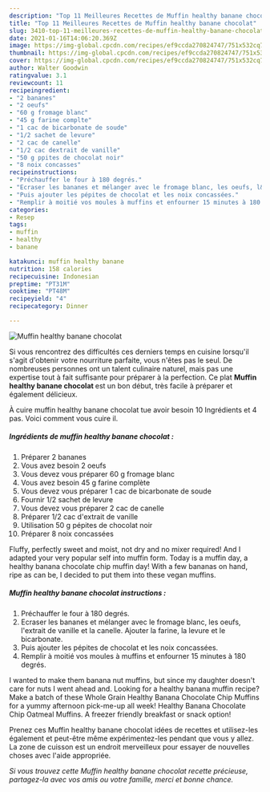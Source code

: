 ```yaml
---
description: "Top 11 Meilleures Recettes de Muffin healthy banane chocolat"
title: "Top 11 Meilleures Recettes de Muffin healthy banane chocolat"
slug: 3410-top-11-meilleures-recettes-de-muffin-healthy-banane-chocolat
date: 2021-01-16T14:06:20.369Z
image: https://img-global.cpcdn.com/recipes/ef9ccda270824747/751x532cq70/muffin-healthy-banane-chocolat-photo-principale-de-la-recette.jpg
thumbnail: https://img-global.cpcdn.com/recipes/ef9ccda270824747/751x532cq70/muffin-healthy-banane-chocolat-photo-principale-de-la-recette.jpg
cover: https://img-global.cpcdn.com/recipes/ef9ccda270824747/751x532cq70/muffin-healthy-banane-chocolat-photo-principale-de-la-recette.jpg
author: Walter Goodwin
ratingvalue: 3.1
reviewcount: 11
recipeingredient:
- "2 bananes"
- "2 oeufs"
- "60 g fromage blanc"
- "45 g farine complte"
- "1 cac de bicarbonate de soude"
- "1/2 sachet de levure"
- "2 cac de canelle"
- "1/2 cac dextrait de vanille"
- "50 g ppites de chocolat noir"
- "8 noix concasses"
recipeinstructions:
- "Préchauffer le four à 180 degrés."
- "Ecraser les bananes et mélanger avec le fromage blanc, les oeufs, l&#39;extrait de vanille et la canelle. Ajouter la farine, la levure et le bicarbonate."
- "Puis ajouter les pépites de chocolat et les noix concassées."
- "Remplir à moitié vos moules à muffins et enfourner 15 minutes à 180 degrés."
categories:
- Resep
tags:
- muffin
- healthy
- banane

katakunci: muffin healthy banane 
nutrition: 158 calories
recipecuisine: Indonesian
preptime: "PT31M"
cooktime: "PT48M"
recipeyield: "4"
recipecategory: Dinner

---
```



![Muffin healthy banane chocolat](https://img-global.cpcdn.com/recipes/ef9ccda270824747/751x532cq70/muffin-healthy-banane-chocolat-photo-principale-de-la-recette.jpg)

Si vous rencontrez des difficultés ces derniers temps en cuisine lorsqu'il s'agit d'obtenir votre nourriture parfaite, vous n'êtes pas le seul. De nombreuses personnes ont un talent culinaire naturel, mais pas une expertise tout à fait suffisante pour préparer à la perfection. Ce plat <strong> Muffin healthy banane chocolat </strong> est un bon début, très facile à préparer et également délicieux.

<!--inarticleads1-->

À cuire muffin healthy banane chocolat tue avoir besoin 10 Ingrédients et 4 pas. Voici comment vous cuire il.

##### Ingrédients de muffin healthy banane chocolat :

1. Préparer 2 bananes
1. Vous avez besoin 2 oeufs
1. Vous devez vous préparer 60 g fromage blanc
1. Vous avez besoin 45 g farine complète
1. Vous devez vous préparer 1 cac de bicarbonate de soude
1. Fournir 1/2 sachet de levure
1. Vous devez vous préparer 2 cac de canelle
1. Préparer 1/2 cac d&#39;extrait de vanille
1. Utilisation 50 g pépites de chocolat noir
1. Préparer 8 noix concassées


Fluffy, perfectly sweet and moist, not dry and no mixer required! And I adapted your very popular self into muffin form. Today is a muffin day, a healthy banana chocolate chip muffin day! With a few bananas on hand, ripe as can be, I decided to put them into these vegan muffins. 

<!--inarticleads2-->

##### Muffin healthy banane chocolat instructions :

1. Préchauffer le four à 180 degrés.
1. Ecraser les bananes et mélanger avec le fromage blanc, les oeufs, l&#39;extrait de vanille et la canelle. Ajouter la farine, la levure et le bicarbonate.
1. Puis ajouter les pépites de chocolat et les noix concassées.
1. Remplir à moitié vos moules à muffins et enfourner 15 minutes à 180 degrés.


I wanted to make them banana nut muffins, but since my daughter doesn&#39;t care for nuts I went ahead and. Looking for a healthy banana muffin recipe? Make a batch of these Whole Grain Healthy Banana Chocolate Chip Muffins for a yummy afternoon pick-me-up all week! Healthy Banana Chocolate Chip Oatmeal Muffins. A freezer friendly breakfast or snack option! 

<!--inarticleads1-->

<p>
Prenez ces Muffin healthy banane chocolat idées de recettes et utilisez-les également et peut-être même expérimentez-les pendant que vous y allez. La zone de cuisson est un endroit merveilleux pour essayer de nouvelles choses avec l'aide appropriée.
</p>

<p>
<i>Si vous trouvez cette Muffin healthy banane chocolat recette précieuse, partagez-la avec vos amis ou votre famille, merci et bonne chance.</i>
</p>
